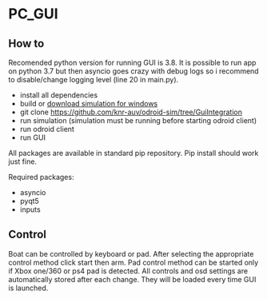 # PC_GUI


## How to
Recomended python version for running GUI is 3.8. It is possible to run app on python 3.7 but then asyncio goes crazy with debug logs so i recommend to disable/change logging level (line 20 in main.py). 

 - install all dependencies
 - build or [download simulation for windows](https://wutwaw-my.sharepoint.com/:u:/g/personal/01150165_pw_edu_pl/EW7QcjDwYQNAoGdrZEBj8RkBFjlvDoO80C9ZKVyWm6E6Fg?e=b7nTyC "LearnpyQt")
 - git clone https://github.com/knr-auv/odroid-sim/tree/GuiIntegration
 - run simulation (simulation must be running before starting odroid client)
 - run odroid client
 - run GUI

All packages are available in standard pip repository. Pip install should work just fine.

Required packages:
  - asyncio
  - pyqt5
  - inputs
## Control
Boat can be controlled by keyboard or pad. After selecting the appropriate control method click start then arm. Pad control method can be started only if Xbox one/360 or ps4 pad is detected. All controls and osd settings are automatically stored after each change. They will be loaded every time GUI is launched.
